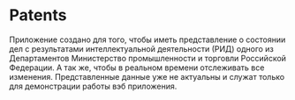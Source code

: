 # Patents
Приложение создано для того, чтобы иметь представление о состоянии дел с результатами интеллектуальной деятельности (РИД) одного из Департаментов Министерство промышленности и торговли Российской Федерации. А так же, чтобы в реальном времени отслеживать все изменения. Представленные данные уже не актуальны и служат только для демонстрации работы вэб приложения.
